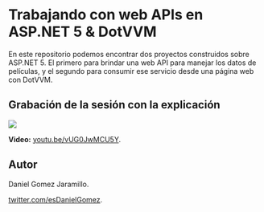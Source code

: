 # Trabajando con web APIs en ASP.NET 5 & DotVVM

En este repositorio podemos encontrar dos proyectos construidos sobre ASP.NET 5. El primero para brindar una web API para manejar los datos de películas, y el segundo para consumir ese servicio desde una página web con DotVVM. 

## Grabación de la sesión con la explicación 

[![](https://i.ibb.co/xs0Y47Z/CP-Web-API.png)](https://youtu.be/vUG0JwMCU5Y)

**Video:** [youtu.be/vUG0JwMCU5Y](https://youtu.be/vUG0JwMCU5Y).

## Autor

Daniel Gomez Jaramillo.

[twitter.com/esDanielGomez](https://twitter.com/esDanielGomez).
